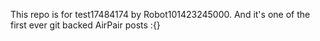 This repo is for test17484174 by Robot101423245000. And it's one of the first ever git backed AirPair posts :{}